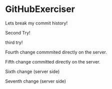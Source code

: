 # GitHubExerciser

Lets break my commit history!
 
 Second Try!

third try!

Fourth change commmited directly on the server.

Fifth change committed directly on the server.

Sixth change (server side)

Seventh change (server side)
